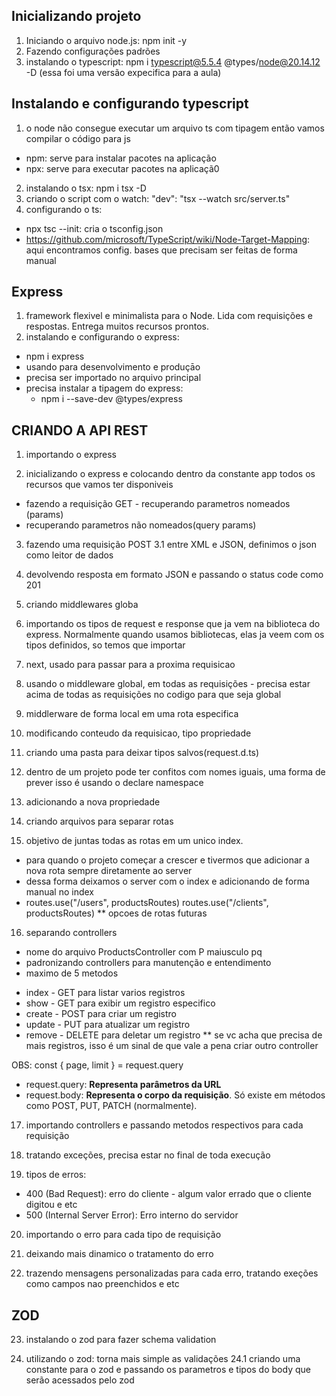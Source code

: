 Inicializando projeto 
---
1. Iniciando o arquivo node.js: 
npm init -y
2. Fazendo configurações padrões
3. instalando o typescript:
npm i typescript@5.5.4 @types/node@20.14.12 -D
(essa foi uma versão expecifica para a aula)

Instalando e configurando typescript
--- 
1. o node não consegue executar um arquivo ts com tipagem então vamos compilar o código para js
- npm: serve para instalar pacotes na aplicação 
- npx: serve para executar pacotes na aplicaçã0
2. instalando o tsx:  npm i tsx -D
3. criando o script com o watch: "dev": "tsx --watch src/server.ts"
4. configurando o ts: 
- npx tsc --init: cria o tsconfig.json
- https://github.com/microsoft/TypeScript/wiki/Node-Target-Mapping: aqui encontramos config. bases que precisam ser feitas de forma manual

Express 
---
1. framework flexivel e minimalista para o Node. Lida com requisições e respostas. Entrega muitos recursos prontos.
2. instalando e configurando o express:
- npm i express
- usando para desenvolvimento e produçāo
- precisa ser importado no arquivo principal
- precisa instalar a tipagem do express: 
  - npm i --save-dev @types/express



CRIANDO A API REST
---
1. importando o express

2. inicializando o express e colocando dentro da constante app todos os recursos que vamos ter disponiveis
- fazendo a requisição GET - recuperando parametros nomeados (params)
- recuperando parametros não nomeados(query params)

3. fazendo uma requisição POST
3.1 entre XML e JSON, definimos o json como leitor de dados

4. devolvendo resposta em formato JSON e passando o status code como 201

5. criando middlewares globa

6. importando os tipos de request e response que ja vem na biblioteca do express. Normalmente quando usamos bibliotecas, elas ja veem com os tipos definidos, so temos que importar

7. next, usado para passar para a proxima requisicao

8. usando o middleware global, em todas as requisições - precisa estar acima de todas as requisições no codigo para que seja global

9. middlerware de forma local em uma rota especifica

10. modificando conteudo da requisicao, tipo propriedade

11. criando uma pasta para deixar tipos salvos(request.d.ts)

12. dentro de um projeto pode ter confitos com nomes iguais, uma forma de prever isso é usando o declare namespace

13. adicionando a nova propriedade

14. criando arquivos para separar rotas

15. objetivo de juntas todas as rotas em um unico index.
- para quando o projeto começar a crescer e tivermos que adicionar a nova rota sempre diretamente ao server
- dessa forma deixamos o server com o index e adicionando de forma manual no index
- routes.use("/users", productsRoutes)
  routes.use("/clients", productsRoutes)
** opcoes de rotas futuras

16. separando controllers
- nome do arquivo ProductsController com P maiusculo pq 
- padronizando controllers para manutenção e entendimento
- maximo de 5 metodos

* index - GET para listar varios registros
* show - GET para exibir um registro especifico
* create - POST para criar um registro
* update - PUT para atualizar um registro
* remove - DELETE para deletar um registro
** se vc acha que precisa de mais registros, isso é um sinal de que vale a pena criar outro controller

OBS: const { page, limit } = request.query
- request.query: **Representa parâmetros da URL**
- request.body: **Representa o corpo da requisição**. Só existe em métodos como POST, PUT, PATCH (normalmente).

17. importando controllers e passando metodos respectivos para cada requisição

18. tratando exceções, precisa estar no final de toda execução

19. tipos de erros:
- 400 (Bad Request): erro do cliente - algum valor errado que o cliente digitou e etc
- 500 (Internal Server Error): Erro interno do servidor 

20. importando o erro para cada tipo de requisição

21. deixando mais dinamico o tratamento do erro

22. trazendo mensagens personalizadas para cada erro, tratando exeções como campos nao preenchidos e etc

ZOD
---
23. instalando o zod para fazer schema validation

24. utilizando o zod: torna mais simple as validações
24.1 criando uma constante para o zod e passando os parametros e tipos do body que serão acessados pelo zod


